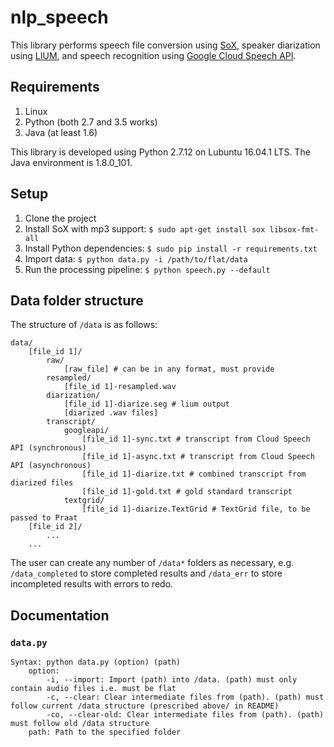 # nlp_speech
This library performs speech file conversion using [SoX](http://sox.sourceforge.net), speaker diarization using [LIUM](http://www-lium.univ-lemans.fr/diarization/doku.php/), and speech recognition using [Google Cloud Speech API](https://cloud.google.com/speech/).

## Requirements

1. Linux
1. Python (both 2.7 and 3.5 works)
1. Java (at least 1.6)

This library is developed using Python 2.7.12 on Lubuntu 16.04.1 LTS. The Java environment is 1.8.0_101.

## Setup

1. Clone the project
1. Install SoX with mp3 support: `$ sudo apt-get install sox libsox-fmt-all`
1. Install Python dependencies: `$ sudo pip install -r requirements.txt`
1. Import data: `$ python data.py -i /path/to/flat/data`
1. Run the processing pipeline: `$ python speech.py --default`

## Data folder structure

The structure of `/data` is as follows:

```
data/
    [file_id 1]/
        raw/
            [raw_file] # can be in any format, must provide
        resampled/
            [file_id 1]-resampled.wav
        diarization/
            [file_id 1]-diarize.seg # lium output
            [diarized .wav files]
        transcript/
            googleapi/
                [file_id 1]-sync.txt # transcript from Cloud Speech API (synchronous)
                [file_id 1]-async.txt # transcript from Cloud Speech API (asynchronous)
                [file_id 1]-diarize.txt # combined transcript from diarized files
                [file_id 1]-gold.txt # gold standard transcript
            textgrid/    
                [file_id 1]-diarize.TextGrid # TextGrid file, to be passed to Praat
    [file_id 2]/
        ...
    ...
```

The user can create any number of `/data*` folders as necessary, e.g. `/data_completed` to store completed results and `/data_err` to store incompleted results with errors to redo.

## Documentation

### `data.py`

```
Syntax: python data.py (option) (path)
    option:
        -i, --import: Import (path) into /data. (path) must only contain audio files i.e. must be flat
        -c, --clear: Clear intermediate files from (path). (path) must follow current /data structure (prescribed above/ in README)
        -co, --clear-old: Clear intermediate files from (path). (path) must follow old /data structure
    path: Path to the specified folder
```